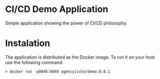 # CI/CD Demo Application

Simple application showing the power of CI/CD philosophy.

# Instalation

The application is distributed as the Docker image. To run it on your host
use the following command:

```
> docker run -p8040:8080 agencyicole/demo:0.0.1
```